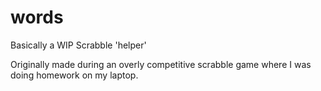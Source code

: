 # words

Basically a WIP Scrabble 'helper'

Originally made during an overly competitive scrabble game where I was doing
homework on my laptop.
